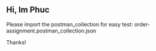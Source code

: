 ## Hi, Im Phuc
Please import the postman_collection for easy test: order-assignment.postman_collection.json

Thanks!
